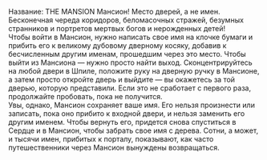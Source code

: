 Название: THE MANSION
Мансион! Место дверей, а не имен. Бесконечная череда коридоров, беломасочных стражей, безумных странников и портретов мертвых богов и нерожденных детей!  
Чтобы войти в Мансион, нужно написать свое имя на клочке бумаги и прибить его к великому дубовому дверному косяку, добавив к бесчисленным другим именам, прошедшим через это место. Чтобы выйти из Мансиона — нужно просто найти выход. Сконцентрируйтесь на любой двери в Шпиле, положите руку на дверную ручку в Мансионе, а затем просто откройте дверь и выйдите — вы окажетесь за той дверью, которую представили. Если это не сработает с первого раза, продолжайте пробовать, пока не получится.  
Увы, однако, Мансион сохраняет ваше имя. Его нельзя произнести или записать, пока оно прибито к входной двери, и нельзя заменить его другим именем. Чтобы вернуть его, придется снова спуститься в Сердце и в Мансион, чтобы забрать свое имя с дерева. Сотни, а может, и тысячи имен, прибитых к порталу, показывают, как часто путешественники через Мансион вынуждены возвращаться.